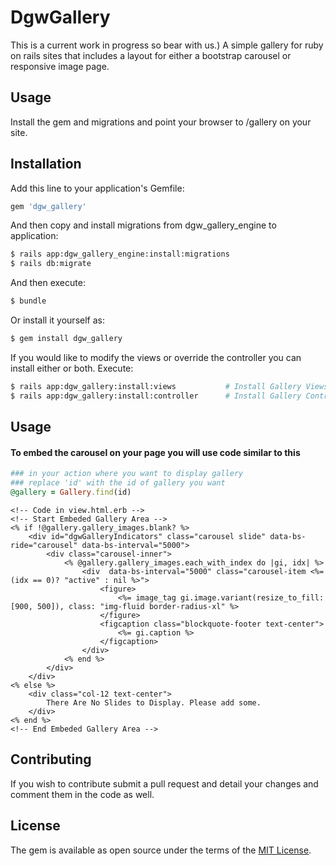 # DgwGallery
This is a current work in progress so bear with us.) A simple gallery for ruby on rails sites that includes a layout for either a bootstrap carousel or responsive image page.

## Usage
Install the gem and migrations and point your browser to /gallery on your site.


## Installation
Add this line to your application's Gemfile:

```ruby
gem 'dgw_gallery'
```

And then copy and install migrations from dgw_gallery_engine to application:
```bash
$ rails app:dgw_gallery_engine:install:migrations
$ rails db:migrate
```

And then execute:
```bash
$ bundle
```

Or install it yourself as:
```bash
$ gem install dgw_gallery
```


If you would like to modify the views or override the controller you can install either or both.
Execute:
```bash
$ rails app:dgw_gallery:install:views           # Install Gallery Views
$ rails app:dgw_gallery:install:controller      # Install Gallery Controller
```

## Usage
#### To embed the carousel on your page you will use code similar to this
```ruby
### in your action where you want to display gallery
### replace 'id' with the id of gallery you want
@gallery = Gallery.find(id)
```

```erb
<!-- Code in view.html.erb -->
<!-- Start Embeded Gallery Area -->
<% if !@gallery.gallery_images.blank? %>
    <div id="dgwGalleryIndicators" class="carousel slide" data-bs-ride="carousel" data-bs-interval="5000">
        <div class="carousel-inner">
            <% @gallery.gallery_images.each_with_index do |gi, idx| %>
                <div  data-bs-interval="5000" class="carousel-item <%= (idx == 0)? "active" : nil %>">
                    <figure>
                        <%= image_tag gi.image.variant(resize_to_fill: [900, 500]), class: "img-fluid border-radius-xl" %>
                    </figure>
                    <figcaption class="blockquote-footer text-center">
                        <%= gi.caption %>
                    </figcaption>
                </div>
            <% end %>
        </div>
    </div>
<% else %>
    <div class="col-12 text-center">
        There Are No Slides to Display. Please add some.
    </div>
<% end %>
<!-- End Embeded Gallery Area -->
```

## Contributing
If you wish to contribute submit a pull request and detail your changes and comment them in the code as well.

## License
The gem is available as open source under the terms of the [MIT License](https://opensource.org/licenses/MIT).

